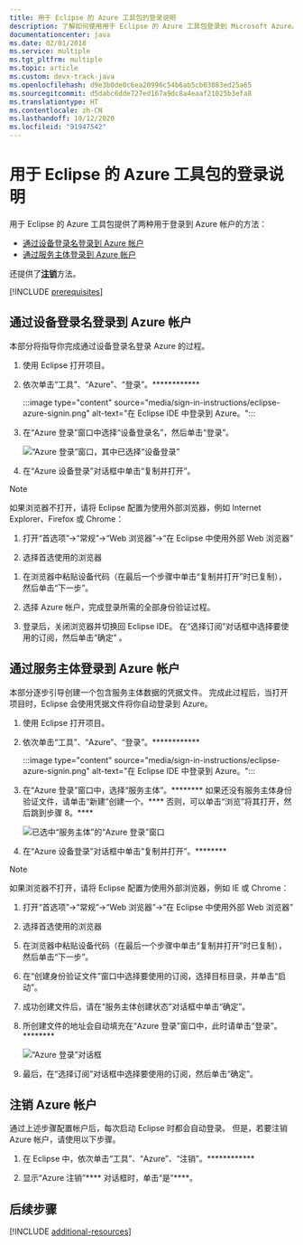 ```yaml
---
title: 用于 Eclipse 的 Azure 工具包的登录说明
description: 了解如何使用用于 Eclipse 的 Azure 工具包登录到 Microsoft Azure。
documentationcenter: java
ms.date: 02/01/2018
ms.service: multiple
ms.tgt_pltfrm: multiple
ms.topic: article
ms.custom: devx-track-java
ms.openlocfilehash: d9e3b0de0c6ea20996c54b6ab5cb03083ed25a65
ms.sourcegitcommit: d5dabc6dde727ed167a9dc8a4eaaf21025b3efa8
ms.translationtype: HT
ms.contentlocale: zh-CN
ms.lasthandoff: 10/12/2020
ms.locfileid: "91947542"
---
```

# <a name="sign-in-instructions-for-the-azure-toolkit-for-eclipse"></a>用于 Eclipse 的 Azure 工具包的登录说明

用于 Eclipse 的 Azure 工具包提供了两种用于登录到 Azure 帐户的方法：

  - [通过设备登录名登录到 Azure 帐户](#sign-in-to-your-azure-account-by-device-login)
  - [通过服务主体登录到 Azure 帐户](#sign-in-to-your-azure-account-by-service-principal)

还提供了[**注销**](#sign-out-of-your-azure-account)方法。

[!INCLUDE [prerequisites](includes/prerequisites.md)]

## <a name="sign-in-to-your-azure-account-by-device-login"></a>通过设备登录名登录到 Azure 帐户

本部分将指导你完成通过设备登录名登录 Azure 的过程。

1. 使用 Eclipse 打开项目。

1. 依次单击“工具”、“Azure”、“登录”。************

      :::image type="content" source="media/sign-in-instructions/eclipse-azure-signin.png" alt-text="在 Eclipse IDE 中登录到 Azure。":::

1. 在“Azure 登录”窗口中选择“设备登录名”，然后单击“登录”。  

   ![“Azure 登录”窗口，其中已选择“设备登录”][I02]

1. 在“Azure 设备登录”对话框中单击“复制并打开”。 

> [!NOTE]
>
> 如果浏览器不打开，请将 Eclipse 配置为使用外部浏览器，例如 Internet Explorer、Firefox 或 Chrome：
>
> 1. 打开“首选项”->“常规”->“Web 浏览器”->“在 Eclipse 中使用外部 Web 浏览器”
>
> 2. 选择首选使用的浏览器
>

1. 在浏览器中粘贴设备代码（在最后一个步骤中单击“复制并打开”时已复制），然后单击“下一步”。 

1. 选择 Azure 帐户，完成登录所需的全部身份验证过程。

1. 登录后，关闭浏览器并切换回 Eclipse IDE。 在“选择订阅”对话框中选择要使用的订阅，然后单击“确定” 。

## <a name="sign-in-to-your-azure-account-by-service-principal"></a>通过服务主体登录到 Azure 帐户

本部分逐步引导创建一个包含服务主体数据的凭据文件。 完成此过程后，当打开项目时，Eclipse 会使用凭据文件将你自动登录到 Azure。

1. 使用 Eclipse 打开项目。

2. 依次单击“工具”、“Azure”、“登录”。************

      :::image type="content" source="media/sign-in-instructions/eclipse-azure-signin.png" alt-text="在 Eclipse IDE 中登录到 Azure。":::

3. 在“Azure 登录”窗口中，选择“服务主体”。******** 如果还没有服务主体身份验证文件，请单击“新建”创建一个。**** 否则，可以单击“浏览”将其打开，然后跳到步骤 8。****

   ![已选中“服务主体”的“Azure 登录”窗口][A02]

4. 在“Azure 设备登录”对话框中单击“复制并打开”。********

> [!NOTE]
>
> 如果浏览器不打开，请将 Eclipse 配置为使用外部浏览器，例如 IE 或 Chrome：
>
> 1. 打开“首选项”->“常规”->“Web 浏览器”->“在 Eclipse 中使用外部 Web 浏览器”
>
> 2. 选择首选使用的浏览器
>

5. 在浏览器中粘贴设备代码（在最后一个步骤中单击“复制并打开”时已复制），然后单击“下一步”。 

6. 在“创建身份验证文件”窗口中选择要使用的订阅，选择目标目录，并单击“启动”。 

7. 成功创建文件后，请在“服务主体创建状态”对话框中单击“确定”。 

8. 所创建文件的地址会自动填充在“Azure 登录”窗口中，此时请单击“登录”。********

   ![“Azure 登录”对话框][A06]

9. 最后，在“选择订阅”对话框中选择要使用的订阅，然后单击“确定”。 


## <a name="sign-out-of-your-azure-account"></a>注销 Azure 帐户

通过上述步骤配置帐户后，每次启动 Eclipse 时都会自动登录。 但是，若要注销 Azure 帐户，请使用以下步骤。

1. 在 Eclipse 中，依次单击“工具”、“Azure”、“注销”。************

2. 显示“Azure 注销”**** 对话框时，单击“是”****。

## <a name="next-steps"></a>后续步骤

[!INCLUDE [additional-resources](includes/additional-resources.md)]

<!-- URL List -->


<!-- IMG List -->

[I02]: media/sign-in-instructions/I02.png

[A02]: media/sign-in-instructions/A02.png
[A06]: media/sign-in-instructions/A06.png
